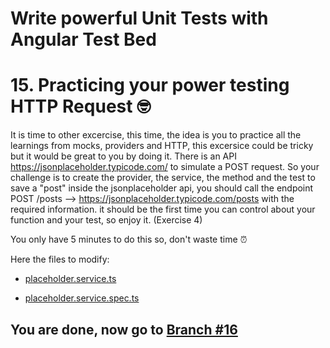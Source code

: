 # Write powerful Unit Tests with Angular Test Bed

# 15. Practicing your power testing HTTP Request 🤓

It is time to other excercise, this time, the idea is you to practice all the learnings from mocks, providers and HTTP, this excersice could be tricky but it would be great to you by doing it. There is an API https://jsonplaceholder.typicode.com/ to simulate a POST request. So your challenge is to create the provider, the service, the method and the test to save a "post" inside the jsonplaceholder api, you should call the endpoint POST	/posts --> https://jsonplaceholder.typicode.com/posts with the required information. it should be the first time you can control about your function and your test, so enjoy it. (Exercise 4)

You only have 5 minutes to do this so, don't waste time ⏰

Here the files to modify:

- [placeholder.service.ts](https://github.com/seagomezar/ng-col-angular-ut/blob/step15/src/app/placeholder.service.ts)

- [placeholder.service.spec.ts](https://github.com/seagomezar/ng-col-angular-ut/blob/step15/src/app/placeholder.service.spec.ts)



## You are done, now go to [Branch #16](https://github.com/seagomezar/ng-col-angular-ut/tree/step16)